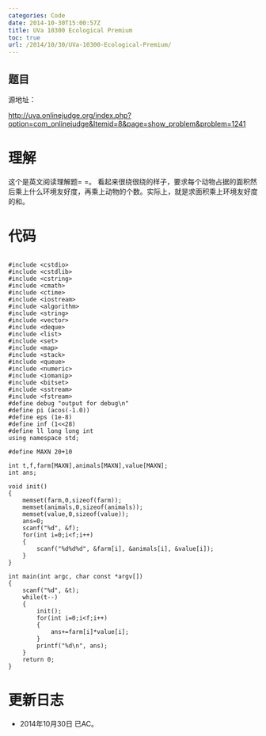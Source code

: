 ```yaml
---
categories: Code
date: 2014-10-30T15:00:57Z
title: UVa 10300 Ecological Premium
toc: true
url: /2014/10/30/UVa-10300-Ecological-Premium/
---
```


## 题目
源地址：

http://uva.onlinejudge.org/index.php?option=com_onlinejudge&Itemid=8&page=show_problem&problem=1241

# 理解
这个是英文阅读理解题= =。
看起来很绕很绕的样子，要求每个动物占据的面积然后乘上什么环境友好度，再乘上动物的个数。实际上，就是求面积乘上环境友好度的和。

<!--more-->

# 代码

```

#include <cstdio>
#include <cstdlib>
#include <cstring>
#include <cmath>
#include <ctime>
#include <iostream>
#include <algorithm>
#include <string>
#include <vector>
#include <deque>
#include <list>
#include <set>
#include <map>
#include <stack>
#include <queue>
#include <numeric>
#include <iomanip>
#include <bitset>
#include <sstream>
#include <fstream>
#define debug "output for debug\n"
#define pi (acos(-1.0))
#define eps (1e-8)
#define inf (1<<28)
#define ll long long int
using namespace std;

#define MAXN 20+10

int t,f,farm[MAXN],animals[MAXN],value[MAXN];
int ans;

void init()
{
    memset(farm,0,sizeof(farm));
    memset(animals,0,sizeof(animals));
    memset(value,0,sizeof(value));
    ans=0;
    scanf("%d", &f);
    for(int i=0;i<f;i++)
    {
        scanf("%d%d%d", &farm[i], &animals[i], &value[i]);
    }
}

int main(int argc, char const *argv[])
{
	scanf("%d", &t);
	while(t--)
    {
        init();
        for(int i=0;i<f;i++)
        {
            ans+=farm[i]*value[i];
        }
        printf("%d\n", ans);
    }
	return 0;
}

```

# 更新日志
- 2014年10月30日 已AC。